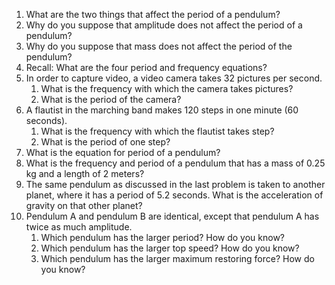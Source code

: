 1. What are the two things that affect the period of a pendulum?
2. Why do you suppose that amplitude does not affect the period of a pendulum?
3. Why do you suppose that mass does not affect the period of the pendulum?
4. Recall: What are the four period and frequency equations?
5. In order to capture video, a video camera takes 32 pictures per second.
	1. What is the frequency with which the camera takes pictures?
	2. What is the period of the camera?
6. A flautist in the marching band makes 120 steps in one minute (60 seconds).
	1. What is the frequency with which the flautist takes step?
	2. What is the period of one step?
7. What is the equation for period of a pendulum?
8. What is the frequency and period of a pendulum that has a mass of 0.25 kg and a length of 2 meters?
9. The same pendulum as discussed in the last problem is taken to another planet, where it has a period of 5.2 seconds.  What is the acceleration of gravity on that other planet?
10. Pendulum A and pendulum B are identical, except that pendulum A has twice as much amplitude.
	1. Which pendulum has the larger period?  How do you know?
	2. Which pendulum has the larger top speed?  How do you know?
	3. Which pendulum has the larger maximum restoring force?  How do you know?
<!--stackedit_data:
eyJoaXN0b3J5IjpbLTIwOTgxNjY4MTIsLTE5NTg5NDQ2NDgsLT
gxMzU2NTU5Nl19
-->
